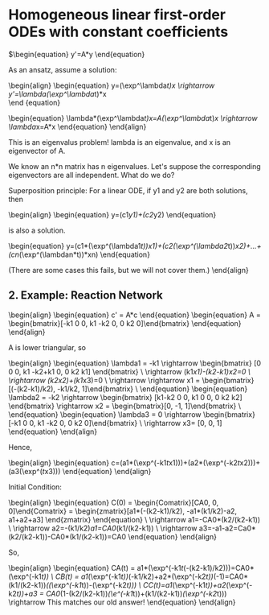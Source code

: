 # Homogeneous linear first-order ODEs with constant coefficients

$\begin{equation}
y'=A*y
\end{equation}

As an ansatz, assume a solution: 

\begin{align}
\begin{equation}
y=(\exp^\lambda*t)*x \rightarrow y'=\lambda*(\exp^\lambda*t)*x  
\end {equation}

\begin{equation}
\lambda*(\exp^\lambda*t)*x=A*(\exp^\lambda*t)*x \rightarrow \lambda*x=A*x
\end{equation}
\end{align}

 This is an eigenvalus problem! lambda is an eigenvalue, and x is an eigenvector of A.

We know an n*n matrix has n eigenvalues. Let's suppose the corresponding eigenvectors are all independent. What do we do?

Superposition principle: For a linear ODE, if y1 and y2 are both solutions, then

\begin{align} 
\begin{equation} 
y=(c1*y1)+(c2*y2) 
\end{equation}

is also a solution.

\begin{equation}
y=(c1*(\exp^(\lambda1*t))*x1)+(c2*(\exp^(\lambda2*t))*x2)+...+(cn*(\exp^(\lambdan*t))*xn) 
\end{equation}

(There are some cases this fails, but we will not cover them.)
\end{align}


## 2. Example: Reaction Network

\begin{align}
\begin{equation}
c' = A*c 
\end{equation}
\begin{equation}
 A = \begin{bmatrix}[-k1 0 0, k1 -k2 0, 0 k2 0]\end{bmatrix}
\end{equation}
\end{align}

A is lower triangular, so

\begin{align}
\begin{equation}
\lambda1 = -k1 \rightarrow \begin{bmatrix} [0 0 0, k1 -k2+k1 0, 0 k2 k1] \end{bmatrix} \\
\rightarrow (k1*x1)-(k2-k1)*x2=0 \\
\rightarrow (k2*x2)+(k1*x3)=0 \\
\rightarrow \rightarrow x1 = \begin{bmatrix}[(-(k2-k1)/k2), -k1/k2, 1]\end{bmatrix} \\
\end{equation}
\begin{equation}
\lambda2 = -k2 \rightarrow \begin{bmatrix} [k1-k2 0 0, k1 0 0, 0 k2 k2] \end{bmatrix}
\rightarrow x2 = \begin{bmatrix}[0, -1, 1]\end{bmatrix} \\
\end{equation}
\begin{equation}
\lambda3 = 0 \rightarrow \begin{bmatrix} [-k1 0 0, k1 -k2 0, 0 k2 0]\end{bmatrix} \\
\rightarrow x3= [0, 0, 1] 
\end{equation} 
\end{align}

Hence,

\begin{align}
\begin{equation}
c=(a1*(\exp^(-k1*t*x1)))+(a2*(\exp^(-k2*t*x2)))+(a3(\exp^(*t*x3)))
\end{equation}
\end{align}

Initial Condition:

\begin{align}
\begin{equation}
C(0) = \begin{Comatrix}[CA0, 0, 0]\end{Comatrix} = \begin{zmatrix}[a1*(-(k2-k1)/k2), -a1*(k1/k2)-a2, a1+a2+a3] \end{zmatrix}
\end{equation} \\
\rightarrow a1=-CA0*(k2/(k2-k1)) \\
\rightarrow a2=-(k1/k2)*a1=CA0*(k1/(k2-k1)) \\
\rightarrow a3=-a1-a2=Ca0*(k2/(k2-k1))-CA0*(k1/(k2-k1))=CA0
\end{equation}
\end{align}

So,

\begin{align}
\begin{equation}
CA(t) = a1*(\exp^(-k1*t*(-(k2-k1)/k2)))=CA0*(\exp^(-k1*t)) \\
CB(t) = a1*(\exp^(-k1*t))*(-k1/k2)+a2*(\exp^(-k2*t))*(-1)=CA0*(k1/(k2-k1))*((\exp^(-k1*t))-(\exp^(-k2*t))) \\
CC(t)=a1*(\exp^(-k1*t))+a2*(\exp^(-k2*t))+a3 = CA0*(1-(k2/(k2-k1))*(\e^(-k1*t))+(k1/(k2-k1))*(\exp^(-k2*t))) \rightarrow This matches our old answer!
\end{equation}
\end{align}